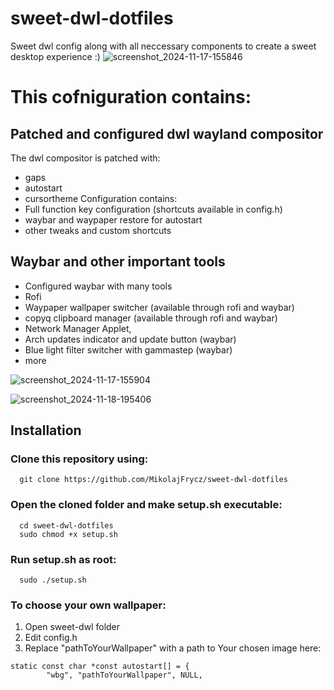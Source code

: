 # sweet-dwl-dotfiles
Sweet dwl config along with all neccessary components to create a sweet desktop experience :)
![screenshot_2024-11-17-155846](https://github.com/user-attachments/assets/64958040-6dcf-4c87-8339-34c918afab2f)

# This cofniguration contains:
## Patched and configured dwl wayland compositor
The dwl compositor is patched with:
- gaps
- autostart
- cursortheme
Configuration contains:
- Full function key configuration (shortcuts available in config.h)
- waybar and waypaper restore for autostart
- other tweaks and custom shortcuts
## Waybar and other important tools
- Configured waybar with many tools
- Rofi
- Waypaper wallpaper switcher (available through rofi and waybar)
- copyq clipboard manager (available through rofi and waybar)
- Network Manager Applet,
- Arch updates indicator and update button (waybar)
- Blue light filter switcher with gammastep (waybar)
- more

![screenshot_2024-11-17-155904](https://github.com/user-attachments/assets/da48d275-6645-458d-b36c-4c6d9dde4281)

![screenshot_2024-11-18-195406](https://github.com/user-attachments/assets/0ee19cde-31f7-4c69-90b0-fe83c6bee0e1)


## Installation

### Clone this repository using:
```
  git clone https://github.com/MikolajFrycz/sweet-dwl-dotfiles
```
### Open the cloned folder and make setup.sh executable:
```
  cd sweet-dwl-dotfiles
  sudo chmod +x setup.sh
```

### Run setup.sh as root:
```
  sudo ./setup.sh
```
### To choose your own wallpaper:
1. Open sweet-dwl folder
2. Edit config.h
3. Replace "pathToYourWallpaper" with a path to Your chosen image here:
```
static const char *const autostart[] = {
        "wbg", "pathToYourWallpaper", NULL,
```
